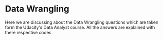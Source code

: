 #                                               Data Wrangling

Here we are discussing about the Data Wrangling questions which are taken form the Udacity's Data Analyst course. 
All the answers are explained with there respective codes.
